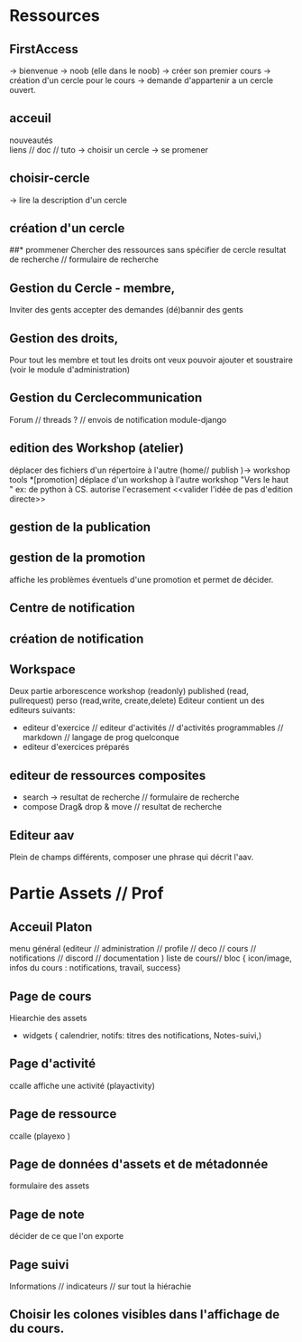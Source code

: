 # Ressources  

## FirstAccess 
-> bienvenue 
-> noob (elle dans le noob)
-> créer son premier cours 
-> création d'un cercle pour le cours 
-> demande d'appartenir a un cercle ouvert.


## acceuil
nouveautés  
liens  // doc // tuto 
-> choisir un cercle 
-> se promener 


## choisir-cercle
-> lire la description d'un cercle 
## création d'un cercle
##* prommener 
Chercher des ressources sans spécifier de cercle 
resultat de recherche // formulaire de recherche 

## Gestion du Cercle  - membre,
Inviter des gents
accepter des demandes 
(dé)bannir des gents 
## Gestion des droits, 
Pour tout les membre et tout les droits ont veux pouvoir ajouter et soustraire 
 (voir le module d'administration) 
## Gestion du Cerclecommunication
Forum // threads ? // 
envois de notification
module-django 


##  edition des Workshop (atelier)
déplacer des fichiers d'un répertoire à l'autre (home// publish )-> workshop tools
*[promotion] déplace d'un workshop à l'autre workshop "Vers le haut " ex: de python à CS.
autorise l'ecrasement 
<<valider l'idée de pas d'edition directe>>
##  gestion de la publication 
##  gestion de la promotion 
affiche les problèmes éventuels d'une promotion et permet de décider.  
##  Centre de notification
##  création de notification 
## Workspace 
Deux partie 
arborescence
workshop (readonly)
published (read, pullrequest)
perso (read,write, create,delete)
Editeur 
contient un des editeurs suivants:
  - editeur d'exercice // editeur d'activités // d'activités programmables //  markdown // langage de prog quelconque 
  - editeur d'exercices préparés

## editeur de ressources composites 
- search -> resultat de recherche // formulaire de recherche 
- compose Drag& drop & move //  resultat de recherche
 
## Editeur aav

Plein de champs différents, composer une phrase qui décrit l'aav.



# Partie Assets // Prof 

## Acceuil Platon
menu général (editeur // administration // profile // deco // cours // notifications // discord  // documentation )
liste de cours// bloc { icon/image, infos du cours : notifications, travail, success} 
## Page de cours 
Hiearchie des assets 
* widgets { calendrier, notifs: titres des notifications, Notes-suivi,) 
## Page d'activité
ccalle affiche une activité (playactivity) 
## Page de ressource 
ccalle  (playexo )
## Page de données d'assets et de métadonnée 
formulaire des assets 

## Page de note
décider de ce que l'on exporte 
## Page suivi 
Informations // indicateurs // sur tout la hiérachie 
## Choisir les colones visibles dans l'affichage de du cours.
